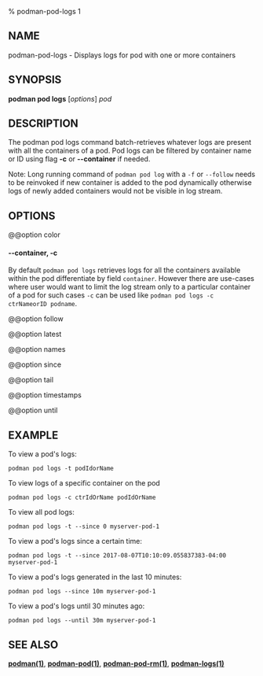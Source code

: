 % podman-pod-logs 1

## NAME

podman\-pod\-logs - Displays logs for pod with one or more containers

## SYNOPSIS

**podman pod logs** [*options*] _pod_

## DESCRIPTION

The podman pod logs command batch-retrieves whatever logs are present with all the containers of a pod. Pod logs can be filtered by container name or ID using flag **-c** or **--container** if needed.

Note: Long running command of `podman pod log` with a `-f` or `--follow` needs to be reinvoked if new container is added to the pod dynamically otherwise logs of newly added containers would not be visible in log stream.

## OPTIONS

@@option color

#### **--container**, **-c**

By default `podman pod logs` retrieves logs for all the containers available within the pod differentiate by field `container`. However there are use-cases where user would want to limit the log stream only to a particular container of a pod for such cases `-c` can be used like `podman pod logs -c ctrNameorID podname`.

@@option follow

@@option latest

@@option names

@@option since

@@option tail

@@option timestamps

@@option until

## EXAMPLE

To view a pod's logs:

```
podman pod logs -t podIdorName
```

To view logs of a specific container on the pod

```
podman pod logs -c ctrIdOrName podIdOrName
```

To view all pod logs:

```
podman pod logs -t --since 0 myserver-pod-1
```

To view a pod's logs since a certain time:

```
podman pod logs -t --since 2017-08-07T10:10:09.055837383-04:00 myserver-pod-1
```

To view a pod's logs generated in the last 10 minutes:

```
podman pod logs --since 10m myserver-pod-1
```

To view a pod's logs until 30 minutes ago:

```
podman pod logs --until 30m myserver-pod-1
```

## SEE ALSO

**[podman(1)](commands/podman.md)**, **[podman-pod(1)](commands/podman-pod/podman-pod.md)**, **[podman-pod-rm(1)](commands/podman-pod/podman-pod-rm.md)**, **[podman-logs(1)](commands/podman-logs.md)**
